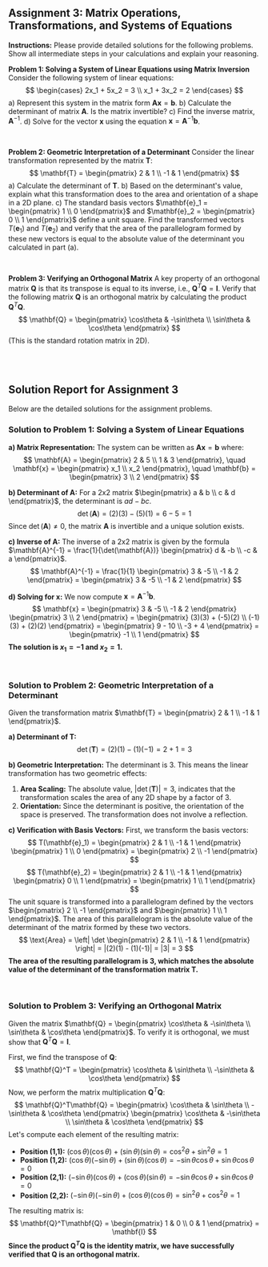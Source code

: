 ## Assignment 3: Matrix Operations, Transformations, and Systems of Equations

**Instructions:** Please provide detailed solutions for the following problems. Show all intermediate steps in your calculations and explain your reasoning.

**Problem 1: Solving a System of Linear Equations using Matrix Inversion**
Consider the following system of linear equations:
$$
\begin{cases}
2x_1 + 5x_2 = 3 \\
x_1 + 3x_2 = 2
\end{cases}
$$
a) Represent this system in the matrix form $\mathbf{A}\mathbf{x} = \mathbf{b}$.
b) Calculate the determinant of matrix $\mathbf{A}$. Is the matrix invertible?
c) Find the inverse matrix, $\mathbf{A}^{-1}$.
d) Solve for the vector $\mathbf{x}$ using the equation $\mathbf{x} = \mathbf{A}^{-1}\mathbf{b}$.

<br>

**Problem 2: Geometric Interpretation of a Determinant**
Consider the linear transformation represented by the matrix $\mathbf{T}$:
$$
\mathbf{T} = \begin{pmatrix} 2 & 1 \\ -1 & 1 \end{pmatrix}
$$
a) Calculate the determinant of $\mathbf{T}$.
b) Based on the determinant's value, explain what this transformation does to the area and orientation of a shape in a 2D plane.
c) The standard basis vectors $\mathbf{e}_1 = \begin{pmatrix} 1 \\ 0 \end{pmatrix}$ and $\mathbf{e}_2 = \begin{pmatrix} 0 \\ 1 \end{pmatrix}$ define a unit square. Find the transformed vectors $T(\mathbf{e}_1)$ and $T(\mathbf{e}_2)$ and verify that the area of the parallelogram formed by these new vectors is equal to the absolute value of the determinant you calculated in part (a).

<br>

**Problem 3: Verifying an Orthogonal Matrix**
A key property of an orthogonal matrix $\mathbf{Q}$ is that its transpose is equal to its inverse, i.e., $\mathbf{Q}^T\mathbf{Q} = \mathbf{I}$.
Verify that the following matrix $\mathbf{Q}$ is an orthogonal matrix by calculating the product $\mathbf{Q}^T\mathbf{Q}$.
$$
\mathbf{Q} = \begin{pmatrix} \cos\theta & -\sin\theta \\ \sin\theta & \cos\theta \end{pmatrix}
$$
(This is the standard rotation matrix in 2D).

<br>
<br>

## Solution Report for Assignment 3

Below are the detailed solutions for the assignment problems.

### **Solution to Problem 1: Solving a System of Linear Equations**

**a) Matrix Representation:**
The system can be written as $\mathbf{A}\mathbf{x} = \mathbf{b}$ where:
$$
\mathbf{A} = \begin{pmatrix} 2 & 5 \\ 1 & 3 \end{pmatrix}, \quad \mathbf{x} = \begin{pmatrix} x_1 \\ x_2 \end{pmatrix}, \quad \mathbf{b} = \begin{pmatrix} 3 \\ 2 \end{pmatrix}
$$

**b) Determinant of A:**
For a 2x2 matrix $\begin{pmatrix} a & b \\ c & d \end{pmatrix}$, the determinant is $ad - bc$.
$$
\det(\mathbf{A}) = (2)(3) - (5)(1) = 6 - 5 = 1
$$
Since $\det(\mathbf{A}) \neq 0$, the matrix $\mathbf{A}$ is invertible and a unique solution exists.

**c) Inverse of A:**
The inverse of a 2x2 matrix is given by the formula $\mathbf{A}^{-1} = \frac{1}{\det(\mathbf{A})} \begin{pmatrix} d & -b \\ -c & a \end{pmatrix}$.
$$
\mathbf{A}^{-1} = \frac{1}{1} \begin{pmatrix} 3 & -5 \\ -1 & 2 \end{pmatrix} = \begin{pmatrix} 3 & -5 \\ -1 & 2 \end{pmatrix}
$$

**d) Solving for x:**
We now compute $\mathbf{x} = \mathbf{A}^{-1}\mathbf{b}$.
$$
\mathbf{x} = \begin{pmatrix} 3 & -5 \\ -1 & 2 \end{pmatrix} \begin{pmatrix} 3 \\ 2 \end{pmatrix} = \begin{pmatrix} (3)(3) + (-5)(2) \\ (-1)(3) + (2)(2) \end{pmatrix} = \begin{pmatrix} 9 - 10 \\ -3 + 4 \end{pmatrix} = \begin{pmatrix} -1 \\ 1 \end{pmatrix}
$$
**The solution is $x_1 = -1$ and $x_2 = 1$.**

<br>

### **Solution to Problem 2: Geometric Interpretation of a Determinant**

Given the transformation matrix $\mathbf{T} = \begin{pmatrix} 2 & 1 \\ -1 & 1 \end{pmatrix}$.

**a) Determinant of T:**
$$
\det(\mathbf{T}) = (2)(1) - (1)(-1) = 2 + 1 = 3
$$

**b) Geometric Interpretation:**
The determinant is 3. This means the linear transformation has two geometric effects:
1.  **Area Scaling:** The absolute value, $|\det(\mathbf{T})| = 3$, indicates that the transformation scales the area of any 2D shape by a factor of 3.
2.  **Orientation:** Since the determinant is positive, the orientation of the space is preserved. The transformation does not involve a reflection.

**c) Verification with Basis Vectors:**
First, we transform the basis vectors:
$$
T(\mathbf{e}_1) = \begin{pmatrix} 2 & 1 \\ -1 & 1 \end{pmatrix} \begin{pmatrix} 1 \\ 0 \end{pmatrix} = \begin{pmatrix} 2 \\ -1 \end{pmatrix}
$$
$$
T(\mathbf{e}_2) = \begin{pmatrix} 2 & 1 \\ -1 & 1 \end{pmatrix} \begin{pmatrix} 0 \\ 1 \end{pmatrix} = \begin{pmatrix} 1 \\ 1 \end{pmatrix}
$$
The unit square is transformed into a parallelogram defined by the vectors $\begin{pmatrix} 2 \\ -1 \end{pmatrix}$ and $\begin{pmatrix} 1 \\ 1 \end{pmatrix}$. The area of this parallelogram is the absolute value of the determinant of the matrix formed by these two vectors.
$$
\text{Area} = \left| \det \begin{pmatrix} 2 & 1 \\ -1 & 1 \end{pmatrix} \right| = |(2)(1) - (1)(-1)| = |3| = 3
$$
**The area of the resulting parallelogram is 3, which matches the absolute value of the determinant of the transformation matrix $\mathbf{T}$.**

<br>

### **Solution to Problem 3: Verifying an Orthogonal Matrix**

Given the matrix $\mathbf{Q} = \begin{pmatrix} \cos\theta & -\sin\theta \\ \sin\theta & \cos\theta \end{pmatrix}$.
To verify it is orthogonal, we must show that $\mathbf{Q}^T\mathbf{Q} = \mathbf{I}$.

First, we find the transpose of $\mathbf{Q}$:
$$
\mathbf{Q}^T = \begin{pmatrix} \cos\theta & \sin\theta \\ -\sin\theta & \cos\theta \end{pmatrix}
$$
Now, we perform the matrix multiplication $\mathbf{Q}^T\mathbf{Q}$:
$$
\mathbf{Q}^T\mathbf{Q} = \begin{pmatrix} \cos\theta & \sin\theta \\ -\sin\theta & \cos\theta \end{pmatrix} \begin{pmatrix} \cos\theta & -\sin\theta \\ \sin\theta & \cos\theta \end{pmatrix}
$$
Let's compute each element of the resulting matrix:
* **Position (1,1):** $(\cos\theta)(\cos\theta) + (\sin\theta)(\sin\theta) = \cos^2\theta + \sin^2\theta = 1$
* **Position (1,2):** $(\cos\theta)(-\sin\theta) + (\sin\theta)(\cos\theta) = -\sin\theta\cos\theta + \sin\theta\cos\theta = 0$
* **Position (2,1):** $(-\sin\theta)(\cos\theta) + (\cos\theta)(\sin\theta) = -\sin\theta\cos\theta + \sin\theta\cos\theta = 0$
* **Position (2,2):** $(-\sin\theta)(-\sin\theta) + (\cos\theta)(\cos\theta) = \sin^2\theta + \cos^2\theta = 1$

The resulting matrix is:
$$
\mathbf{Q}^T\mathbf{Q} = \begin{pmatrix} 1 & 0 \\ 0 & 1 \end{pmatrix} = \mathbf{I}
$$
**Since the product $\mathbf{Q}^T\mathbf{Q}$ is the identity matrix, we have successfully verified that $\mathbf{Q}$ is an orthogonal matrix.**